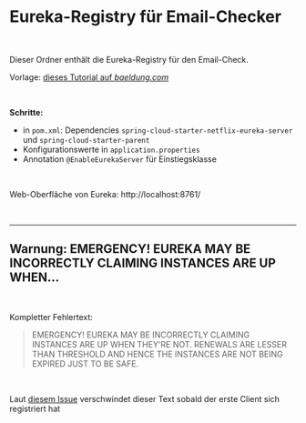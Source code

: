 # Eureka-Registry für Email-Checker #

<br>

Dieser Ordner enthält die Eureka-Registry für den Email-Check.

Vorlage: [dieses Tutorial auf *baeldung.com*](https://www.baeldung.com/spring-cloud-netflix-eureka#Eureka)

<br>

**Schritte:**
* in `pom.xml`: Dependencies `spring-cloud-starter-netflix-eureka-server` und `spring-cloud-starter-parent`
* Konfigurationswerte in `application.properties`
* Annotation `@EnableEurekaServer` für Einstiegsklasse

<br>

Web-Oberfläche von Eureka: http://localhost:8761/

<br>

----

## Warnung: EMERGENCY! EUREKA MAY BE INCORRECTLY CLAIMING INSTANCES ARE UP WHEN...

<br>

Kompletter Fehlertext:

> EMERGENCY! EUREKA MAY BE INCORRECTLY CLAIMING INSTANCES ARE UP WHEN THEY'RE NOT. 
> RENEWALS ARE LESSER THAN THRESHOLD AND HENCE THE INSTANCES ARE NOT BEING EXPIRED JUST TO BE SAFE.

<br>

Laut [diesem Issue](https://github.com/spring-cloud/spring-cloud-netflix/issues/1195#issuecomment-246288151) 
verschwindet dieser Text sobald der erste Client sich registriert hat

<br>
